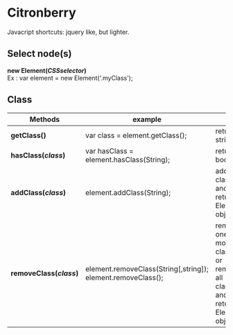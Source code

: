 # Citronberry

Javacript shortcuts: jquery like, but lighter.


## Select node(s)
**new Element(*CSSselector*)**<br/>
Ex : var element = new Element('.myClass');


## Class

| Methods                    | example                                        |                                                 |
| -------------------------- |------------------------------------------------| ------------------------------------------------|
|**getClass()**              | var class = element.getClass();                | return a string                                 |
| **hasClass(*class*)**      | var hasClass = element.hasClass(String);             | return a boolean                                |
| **addClass(*class*)**      | element.addClass(String);                | add a class and return Element object                                     |
| **removeClass(*class*)**   | element.removeClass(String[,string]); <br/>element.removeClass(); | remove one or more classes <br/>or remove all classes<br/> and return Element object |

